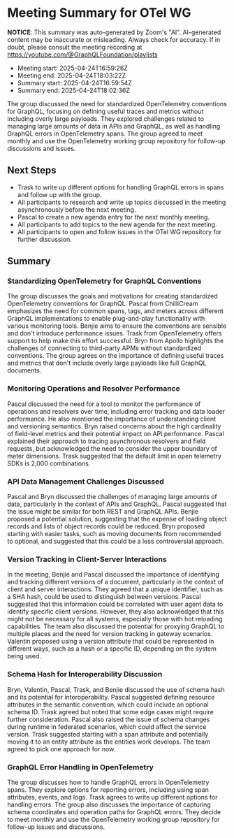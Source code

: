 # Meeting Summary for OTel WG

**NOTICE**: This summary was auto-generated by Zoom's "AI". AI-generated
content may be inaccurate or misleading. Always check for accuracy. If in
doubt, please consult the meeting recording at
https://youtube.com/@GraphQLFoundation/playlists

- Meeting start: 2025-04-24T16:59:26Z
- Meeting end: 2025-04-24T18:03:22Z
- Summary start: 2025-04-24T16:59:54Z
- Summary end: 2025-04-24T18:02:36Z

The group discussed the need for standardized OpenTelemetry conventions for GraphQL, focusing on defining useful traces and metrics without including overly large payloads. They explored challenges related to managing large amounts of data in APIs and GraphQL, as well as handling GraphQL errors in OpenTelemetry spans. The group agreed to meet monthly and use the OpenTelemetry working group repository for follow-up discussions and issues.

## Next Steps

- Trask to write up different options for handling GraphQL errors in spans and follow up with the group.
- All participants to research and write up topics discussed in the meeting asynchronously before the next meeting.
- Pascal to create a new agenda entry for the next monthly meeting.
- All participants to add topics to the new agenda for the next meeting.
- All participants to open and follow issues in the OTel WG repository for further discussion.

## Summary

### Standardizing OpenTelemetry for GraphQL Conventions

The group discusses the goals and motivations for creating standardized OpenTelemetry conventions for GraphQL. Pascal from ChilliCream emphasizes the need for common spans, tags, and meters across different GraphQL implementations to enable plug-and-play functionality with various monitoring tools. Benjie aims to ensure the conventions are sensible and don't introduce performance issues. Trask from OpenTelemetry offers support to help make this effort successful. Bryn from Apollo highlights the challenges of connecting to third-party APMs without standardized conventions. The group agrees on the importance of defining useful traces and metrics that don't include overly large payloads like full GraphQL documents.

### Monitoring Operations and Resolver Performance

Pascal discussed the need for a tool to monitor the performance of operations and resolvers over time, including error tracking and data loader performance. He also mentioned the importance of understanding client and versioning semantics. Bryn raised concerns about the high cardinality of field-level metrics and their potential impact on API performance. Pascal explained their approach to tracing asynchronous resolvers and field requests, but acknowledged the need to consider the upper boundary of meter dimensions. Trask suggested that the default limit in open telemetry SDKs is 2,000 combinations.

### API Data Management Challenges Discussed

Pascal and Bryn discussed the challenges of managing large amounts of data, particularly in the context of APIs and GraphQL. Pascal suggested that the issue might be similar for both REST and GraphQL APIs. Benjie proposed a potential solution, suggesting that the expense of loading object records and lists of object records could be reduced. Bryn proposed starting with easier tasks, such as moving documents from recommended to optional, and suggested that this could be a less controversial approach.

### Version Tracking in Client-Server Interactions

In the meeting, Benjie and Pascal discussed the importance of identifying and tracking different versions of a document, particularly in the context of client and server interactions. They agreed that a unique identifier, such as a SHA hash, could be used to distinguish between versions. Pascal suggested that this information could be correlated with user agent data to identify specific client versions. However, they also acknowledged that this might not be necessary for all systems, especially those with hot reloading capabilities. The team also discussed the potential for proxying GraphQL to multiple places and the need for version tracking in gateway scenarios. Valentin proposed using a version attribute that could be represented in different ways, such as a hash or a specific ID, depending on the system being used.

### Schema Hash for Interoperability Discussion

Bryn, Valentin, Pascal, Trask, and Benjie discussed the use of schema hash and its potential for interoperability. Pascal suggested defining resource attributes in the semantic convention, which could include an optional schema ID. Trask agreed but noted that some edge cases might require further consideration. Pascal also raised the issue of schema changes during runtime in federated scenarios, which could affect the service version. Trask suggested starting with a span attribute and potentially moving it to an entity attribute as the entities work develops. The team agreed to pick one approach for now.

### GraphQL Error Handling in OpenTelemetry

The group discusses how to handle GraphQL errors in OpenTelemetry spans. They explore options for reporting errors, including using span attributes, events, and logs. Trask agrees to write up different options for handling errors. The group also discusses the importance of capturing schema coordinates and operation paths for GraphQL errors. They decide to meet monthly and use the OpenTelemetry working group repository for follow-up issues and discussions.
